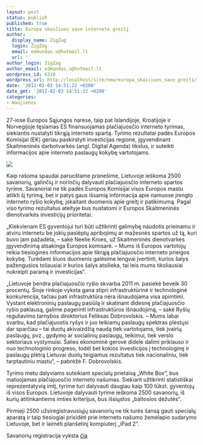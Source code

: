 ```yaml
---
layout: post
status: publish
published: true
title: Europa skaičiuos savo interneto greitį
author:
  display_name: ZigZag
  login: ZigZag
  email: edmundas.v@hotmail.lt
  url: ''
author_login: ZigZag
author_email: edmundas.v@hotmail.lt
wordpress_id: 6318
wordpress_url: http://localhost/site/new/europa_skaiciuos_savo_greiti/
date: '2012-02-03 14:51:22 +0200'
date_gmt: '2012-02-03 14:51:22 +0200'
categories:
- Naujienos
---
```

<p>27-iose Europos Sąjungos narėse, taip pat Islandijoje, Kroatijoje ir Norvegijoje tęsiamas ES finansuojamas plačiajuosčio interneto tyrimas, siekiantis nustatyti tikrąją interneto spartą. Tyrimo rezultatai padės Europos Komisijai (EK) geriau paskirstyti investicijas regione, įgyvendinant Skaitmeninės darbotvarkės (angl. Digital Agenda) tikslus, ir suteikti informacijos apie interneto paslaugų kokybę vartotojams.
<div class="imgright"><img src="http://technews.lt/upload/TL-WR741ND-02cpy.jpg"  /></div>
<p>Kaip rašoma spaudai paruoštame pranešime, Lietuvoje ieškoma 2500 savanorių, galinčių ir norinčių dalyvauti plačiajuosčio interneto spartos tyrime. Savanoriai ne tik padės Europos Komisijai visos Europos mastu atlikti šį tyrimą, bet ir patys gaus išsamią informacija apie namuose įrengto interneto ryšio kokybę, įskaitant duomenis apie greitį ir patikimumą. Pagal viso tyrimo rezultatus ateityje bus nustatomi ir Europos Skaitmeninės dienotvarkės investicijų prioritetai. </p>
<p>„Kiekvienam ES gyventojui turi būti užtikrinti galimybę naudotis prieinamu ir atviru internetu be jokių paslėptų apribojimų ar mažesnės spartos už tą, kuri buvo jam pažadėta, – sakė Neelie Kroes, už Skaitmeninės dienotvarkės įgyvendinimą atsakinga Europos komisarė. – Mums iš Europos vartotojų reikia tiesioginės informacijos apie tikrąją plačiajuosčio interneto prieigos kokybę. Turėdami šiuos duomenis galėsime lengvai įvertinti, kurios šalys pažengusios toliausiai ir kurios šalys atsilieka, tai leis mums tiksliausiai nukreipti paramą ir investicijas“.</p>
<p>„Lietuvoje bendra plačiajuosčio ryšio skvarba 2011 m. pasiekė beveik 30 procentų. Šioje rinkoje vyksta gana stipri infrastruktūrinė ir technologinė konkurencija, tačiau pati infrastruktūra nėra išnaudojama visa apimtimi. Vystant elektroninių paslaugų pasiūlą ir skatinant didesnę plačiajuosčio ryšio paklausą, galime pagerinti infrastruktūros išnaudojimą, –  sakė Ryšių reguliavimo tarnybos direktorius Feliksas Dobrovolskis. – Mums labai svarbu, kad plačiajuostis ryšys ir juo teikiamų paslaugų spektras plėstųsi dar sparčiau – tai duotų akivaizdžią naudą tiek vartotojams, tiek įvairių paslaugų, pvz., gydymo ar socialinių paslaugų, teikimui, tiek verslo sektoriaus vystymuisi. Šalies ekonominė gerovė didele dalimi priklauso ir nuo technologinio progreso, todėl bet kokios investicijos į technologinę ir paslaugų plėtrą Lietuvai duotų teigiamus rezultatus tiek nacionaliniu, tiek tarptautiniu mastu“, – pabrėžė F. Dobrovolskis.</p>
<p>Tyrimo metu dalyviams suteikiant specialų prietaisą „White Box“, bus matuojamas plačiajuosčio interneto našumas. Siekiant užtikrinti statistiškai reprezentatyvią imtį, tyrime turi dalyvauti daugiau kaip 100 tūkst. gyventojų iš visos Europos. Lietuvoje dalyvauti tyrime ieškoma 2500 savanorių, iš kurių atitinkantiems imties kriterijus, bus išsiųstos „baltosios dėžutės“.</p>
<p>Pirmieji 2500 užsiregistravusiųjų savanorių ne tik turės šansą gauti specialų aparatą ir taip tiesiogiai prisidėti prie interneto našumo žemėlapio sudarymo Lietuvoje, bet ir laimėti planšetinį kompiuterį „iPad 2“. </p>
<p>Savanorių registracija vyksta <a class="ns" href="http://www.samknows.eu/index.php/lt/ipad">čia</a><br /></p>
